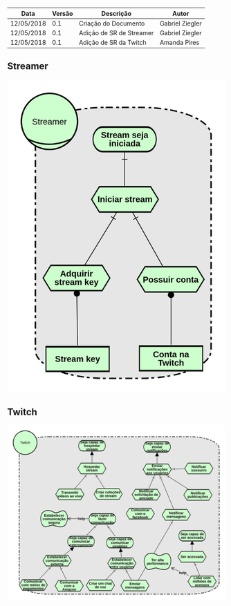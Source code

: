 |Data|Versão|Descrição|Autor|
|----|------|---------|-----|
|12/05/2018|0.1|Criação do Documento|Gabriel Ziegler|
|12/05/2018|0.1|Adição de SR de Streamer|Gabriel Ziegler|
|12/05/2018|0.1|Adição de SR da Twitch|Amanda Pires|


## Streamer

![Streamer](./images/iStar/strategic-rationale/streamer.png)

## Twitch

![Twitch](./images/iStar/strategic-rationale/twitch.png)